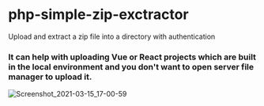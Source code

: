 # php-simple-zip-exctractor
Upload and extract a zip file into a directory with authentication

### It can help with uploading Vue or React projects which are built in the local environment and you don't want to open server file manager to upload it.

![Screenshot_2021-03-15_17-00-59](https://user-images.githubusercontent.com/54190980/111161502-79416800-85b0-11eb-9025-6297fd77c953.png)

